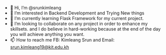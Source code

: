 - 👋 Hi, I’m @srunkimleang
- 👀 I’m interested in Backend Development and Trying New things
- 🌱 I’m currently learning Flask Framework for my current project.
- 💞️ I’m looking to collaborate on any project in order to enhance my skillsets.
and I do believe in hard-working because at the end of the day you will achieve anything you want.
- 📫 How to reach me FB: Kimleang Srun and Email: srun.kimleang19@kit.edu.kh

<!---
srunkimleang/srunkimleang is a ✨ special ✨ repository because its `README.md` (this file) appears on your GitHub profile.
You can click the Preview link to take a look at your changes.
--->
